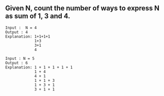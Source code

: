 ## Given N, count the number of ways to express N as sum of 1, 3 and 4.

```
Input :  N = 4
Output : 4 
Explanation: 1+1+1+1 
             1+3
             3+1 
             4 

Input : N = 5 
Output : 6
Explanation: 1 + 1 + 1 + 1 + 1
             1 + 4
             4 + 1
             1 + 1 + 3
             1 + 3 + 1
             3 + 1 + 1
``` 
